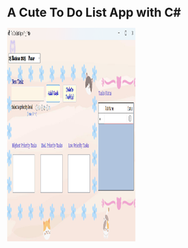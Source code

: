  # A Cute To Do List App with C#
<img src= "https://github.com/siraytarim/ToDoList_App/blob/main/general.png" width=300 height=500>
